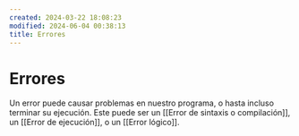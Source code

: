 ```yaml
---
created: 2024-03-22 18:08:23
modified: 2024-06-04 00:38:13
title: Errores
---
```


# Errores

Un error puede causar problemas en nuestro programa, o hasta incluso terminar su ejecución. Este puede ser un [[Error de sintaxis o compilación]], un [[Error de ejecución]], o un [[Error lógico]].

